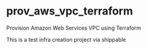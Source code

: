 # prov_aws_vpc_terraform
Provision Amazon Web Services VPC using Terraform

This is a test infra creation project via shippable